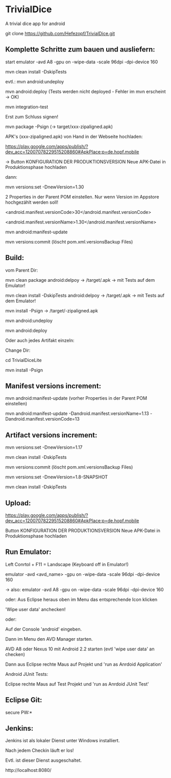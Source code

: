 TrivialDice
============

A trivial dice app for android

git clone https://github.com/Hefezopf/TrivialDice.git

Komplette Schritte zum bauen und ausliefern:
--------------------------------------------
start emulator -avd A8 -gpu on -wipe-data -scale 96dpi -dpi-device 160

mvn clean install -DskipTests

evtl.: mvn android:undeploy

mvn android:deploy (Tests werden nicht deployed - Fehler im mvn erscheint -> OK)

mvn integration-test

Erst zum Schluss signen!

mvn package -Psign (-> target/xxx-zipaligned.apk)

APK's (xxx-zipaligned.apk) von Hand in der Webseite hochladen:

https://play.google.com/apps/publish/?dev_acc=12007078229515208860#ApkPlace:p=de.hopf.mobile

-> Button KONFIGURATION DER PRODUKTIONSVERSION Neue APK-Datei in Produktionsphase hochladen

dann:

mvn versions:set -DnewVersion=1.30

2 Properties in der Parent POM einstellen. 
Nur wenn Version im Appstore hochgezählt werden soll!

<android.manifest.versionCode>30</android.manifest.versionCode>

<android.manifest.versionName>1.30</android.manifest.versionName>

mvn android:manifest-update

mvn versions:commit (löscht pom.xml.versionsBackup Files)

Build:
------
vom Parent Dir:

mvn clean package android:delpoy -> /target/<trivialdice-xxx>.apk  -> mit Tests auf dem Emulator!

mvn clean install -DskipTests android:delpoy -> /target/<trivialdice-xxx>.apk  -> mit Tests auf dem Emulator!

mvn install -Psign -> /target/<trivialdice-xxx>-zipaligned.apk

mvn android:undeploy

mvn android:deploy

Oder auch jedes Artifakt einzeln:

Change Dir:

cd TrivialDiceLite

mvn install -Psign

Manifest versions increment:
----------------------------
mvn android:manifest-update (vorher Properties in der Parent POM einstellen)

mvn android:manifest-update -Dandroid.manifest.versionName=1.13 -Dandroid.manifest.versionCode=13

Artifact versions increment:
----------------------------
mvn versions:set -DnewVersion=1.17 

mvn clean install -DskipTests

mvn versions:commit (löscht pom.xml.versionsBackup Files)

mvn versions:set -DnewVersion=1.8-SNAPSHOT

mvn clean install -DskipTests

Upload:
-------
https://play.google.com/apps/publish/?dev_acc=12007078229515208860#ApkPlace:p=de.hopf.mobile

Button KONFIGURATION DER PRODUKTIONSVERSION Neue APK-Datei in Produktionsphase hochladen
 
Run Emulator:
-------------
Left Conrtol + F11 = Landscape (Keyboard off in Emulator!)

emulator -avd <avd_name> -gpu on -wipe-data -scale 96dpi -dpi-device 160

-> also: emulator -avd A8 -gpu on -wipe-data -scale 96dpi -dpi-device 160

oder:
Aus Eclipse heraus oben im Menu das entsprechende Icon klicken

'Wipe user data' anchecken!

oder:

Auf der Console 'android' eingeben.

Dann im Menu den AVD Manager starten.

AVD A8 oder Nexus 10 mit Android 2.2 starten (evtl 'wipe user data' an checken)

Dann aus Eclipse rechte Maus auf Projekt und 'run as Anrdoid Application'

Android JUnit Tests:

Eclipse rechte Maus auf Test Projekt und 'run as Anrdoid JUnit Test'

Eclipse Git:
------------
secure PW:*

Jenkins:
--------
Jenkins ist als lokaler Dienst unter Windows installiert.

Nach jedem Checkin läuft er los!

Evtl. ist dieser Dienst ausgeschaltet.

http://localhost:8080/
